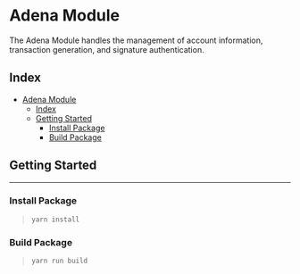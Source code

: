 # Adena Module

The Adena Module handles the management of account information, transaction generation, and signature authentication.

## Index

- [Adena Module](#adena-module)
  - [Index](#index)
  - [Getting Started](#getting-started)
    - [Install Package](#install-package)
    - [Build Package](#build-package)

## Getting Started

---

### Install Package

> ```bash
> yarn install
> ```

### Build Package

> ```bash
> yarn run build
> ```
